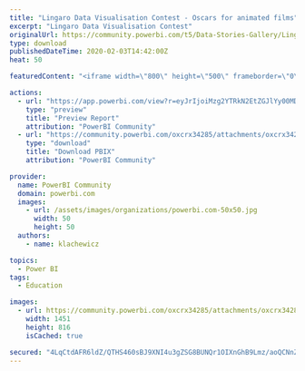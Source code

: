 ```yaml
---
title: "Lingaro Data Visualisation Contest - Oscars for animated films"
excerpt: "Lingaro Data Visualisation Contest"
originalUrl: https://community.powerbi.com/t5/Data-Stories-Gallery/Lingaro-Data-Visualisation-Contest-Oscars-for-animated-films/m-p/920352
type: download
publishedDateTime: 2020-02-03T14:42:00Z
heat: 50

featuredContent: "<iframe width=\"800\" height=\"500\" frameborder=\"0\" src=\"https://app.powerbi.com/view?r=eyJrIjoiMzg2YTRkN2EtZGJlYy00MDAwLWJmNWEtYmU4ZmQ3ZGZiZTdjIiwidCI6IjJlZTU0OGUxLTZiZTgtNDcyOS1iODZlLWY0ODJlMjlkMmM5ZiIsImMiOjh9\"></iframe>"

actions:
  - url: "https://app.powerbi.com/view?r=eyJrIjoiMzg2YTRkN2EtZGJlYy00MDAwLWJmNWEtYmU4ZmQ3ZGZiZTdjIiwidCI6IjJlZTU0OGUxLTZiZTgtNDcyOS1iODZlLWY0ODJlMjlkMmM5ZiIsImMiOjh9"
    type: "preview"
    title: "Preview Report"
    attribution: "PowerBI Community"
  - url: "https://community.powerbi.com/oxcrx34285/attachments/oxcrx34285/DataStoriesGallery/3312/2/Oscars.pbix"
    type: "download"
    title: "Download PBIX"
    attribution: "PowerBI Community"

provider:
  name: PowerBI Community
  domain: powerbi.com
  images:
    - url: /assets/images/organizations/powerbi.com-50x50.jpg
      width: 50
      height: 50
  authors:
    - name: klachewicz

topics:
  - Power BI
tags:
  - Education

images:
  - url: https://community.powerbi.com/oxcrx34285/attachments/oxcrx34285/DataStoriesGallery/3312/1/Miniatura.PNG
    width: 1451
    height: 816
    isCached: true

secured: "4LqCtdAFR6ldZ/QTHS460sBJ9XNI4u3gZSG8BUNQr1OIXnGhB9Lmz/aoQCNnZNaxhp2iHAuwOQthnHgLlJ5OXtM6u3guTlK/spBgaUeNZprAf0ew7u7qeluX3+G0nfhPC5ZC7G2ZPHHZf4fuUhzbjSTwMJD8Hl+NCuHB25UjXMf+NObpIZGO5mlrcB3/n6r4nuX0annVe55nWTH8ZzObJ5fgfHQINZtDANjokX60iqw/rOmay4vfsTIBnbkeW7Nh24s0BRzl9Bqzvl4RZF6H0ww8/fvXJA1tAuJNTYsgH+0fJG/ZOvmfLCj1dusMYXia2Jz02YjUrFNu4d7pRuLFNhOeWbu+AnoHrL1DQTjKyxNOQ3mx8Je1hkK5GR5syxNFTWAe0cpffVanbdMGOp0z0j02DsNNJ8wjjzcdR0p1O+Cqcf3yOTouI/ryo6AfUP3v;OEr3q2Ob6WWtGY1WbhQ/7Q=="
---
```


